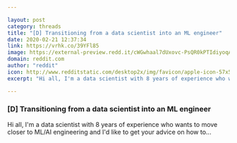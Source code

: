 ```yaml
---

layout: post
category: threads
title: "[D] Transitioning from a data scientist into an ML engineer"
date: 2020-02-21 12:37:34
link: https://vrhk.co/39YFl85
image: https://external-preview.redd.it/cWGwhaal7dUxovc-PsQR0kPTIdiyoqA7wJHjifCeTBQ.jpg?width=145&height=75.9162303665&auto=webp&s=b72ed2be8a9bdfb7e1dbef1abe164022c8505008
domain: reddit.com
author: "reddit"
icon: http://www.redditstatic.com/desktop2x/img/favicon/apple-icon-57x57.png
excerpt: "Hi all, I'm a data scientist with 8 years of experience who wants to move closer to ML/AI engineering and I'd like to get your advice on how to..."

---
```


### [D] Transitioning from a data scientist into an ML engineer

Hi all, I'm a data scientist with 8 years of experience who wants to move closer to ML/AI engineering and I'd like to get your advice on how to...